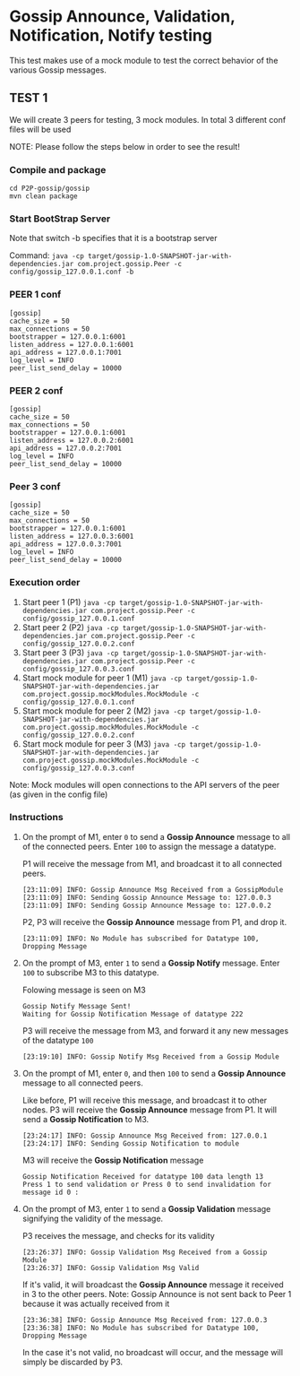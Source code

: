 #          Gossip Announce, Validation, Notification, Notify testing

This test makes use of a mock module to test the correct behavior of the various Gossip messages.

##                               TEST 1

We will create 3 peers for testing, 3 mock modules. In total 3 different conf files will be used


NOTE: Please follow the steps below in order to see the result!

### Compile and package
```
cd P2P-gossip/gossip
mvn clean package
```

### Start BootStrap Server
Note that switch -b specifies that it is a bootstrap server

Command:
```java -cp target/gossip-1.0-SNAPSHOT-jar-with-dependencies.jar com.project.gossip.Peer -c config/gossip_127.0.0.1.conf -b```

### PEER 1 conf
```
[gossip]
cache_size = 50
max_connections = 50
bootstrapper = 127.0.0.1:6001
listen_address = 127.0.0.1:6001
api_address = 127.0.0.1:7001
log_level = INFO
peer_list_send_delay = 10000
```

### PEER 2 conf
```
[gossip]
cache_size = 50
max_connections = 50
bootstrapper = 127.0.0.1:6001
listen_address = 127.0.0.2:6001
api_address = 127.0.0.2:7001
log_level = INFO
peer_list_send_delay = 10000
```

### Peer 3 conf
```
[gossip]
cache_size = 50
max_connections = 50
bootstrapper = 127.0.0.1:6001
listen_address = 127.0.0.3:6001
api_address = 127.0.0.3:7001
log_level = INFO
peer_list_send_delay = 10000
```

### Execution order

1. Start peer 1 (P1)
	```java -cp target/gossip-1.0-SNAPSHOT-jar-with-dependencies.jar com.project.gossip.Peer -c config/gossip_127.0.0.1.conf ```
2. Start peer 2 (P2)
	```java -cp target/gossip-1.0-SNAPSHOT-jar-with-dependencies.jar com.project.gossip.Peer -c config/gossip_127.0.0.2.conf ```
3. Start peer 3 (P3)
	```java -cp target/gossip-1.0-SNAPSHOT-jar-with-dependencies.jar com.project.gossip.Peer -c config/gossip_127.0.0.3.conf ```
4. Start mock module for peer 1 (M1)
	```java -cp target/gossip-1.0-SNAPSHOT-jar-with-dependencies.jar com.project.gossip.mockModules.MockModule -c config/gossip_127.0.0.1.conf ```
5. Start mock module for peer 2 (M2)
	```java -cp target/gossip-1.0-SNAPSHOT-jar-with-dependencies.jar com.project.gossip.mockModules.MockModule -c config/gossip_127.0.0.2.conf ```
6. Start mock module for peer 3 (M3)
	```java -cp target/gossip-1.0-SNAPSHOT-jar-with-dependencies.jar com.project.gossip.mockModules.MockModule -c config/gossip_127.0.0.3.conf ```

Note: Mock modules will open connections to the API servers of the peer (as given in the config file)

### Instructions


1. On the prompt of M1, enter `0` to send a **Gossip Announce** message to all of the connected peers. Enter `100` to assign the message a datatype. 

      P1 will receive the message from M1, and broadcast it to all connected peers.
      
      ``` 
      [23:11:09] INFO: Gossip Announce Msg Received from a GossipModule
      [23:11:09] INFO: Sending Gossip Announce Message to: 127.0.0.3
      [23:11:09] INFO: Sending Gossip Announce Message to: 127.0.0.2
      ``` 
      
      P2, P3 will receive the **Gossip Announce** message from P1, and drop it.
      
      ``` [23:11:09] INFO: No Module has subscribed for Datatype 100, Dropping Message ```

2. On the prompt of M3, enter `1` to send a **Gossip Notify** message. Enter `100` to subscribe M3 to this datatype.

	Folowing message is seen on M3

	```
	Gossip Notify Message Sent!
	Waiting for Gossip Notification Message of datatype 222 
	```

	P3 will receive the message from M3, and forward it any new messages of the datatype `100`

	```[23:19:10] INFO: Gossip Notify Msg Received from a Gossip Module```


3. On the prompt of M1, enter `0`, and then `100` to send a **Gossip Announce** message to all connected peers.

      Like before, P1 will receive this message, and broadcast it to other nodes.
      P3 will receive the **Gossip Announce** message from P1. It will send a **Gossip Notification** to M3.

      ```
      [23:24:17] INFO: Gossip Announce Msg Received from: 127.0.0.1
      [23:24:17] INFO: Sending Gossip Notification to module
      ```

      M3 will receive the **Gossip Notification** message

      ```
      Gossip Notification Received for datatype 100 data length 13
      Press 1 to send validation or Press 0 to send invalidation for message id 0 : 
      ```

4. On the prompt of M3, enter `1` to send a **Gossip Validation** message signifying the validity of the message.

      P3 receives the message, and checks for its validity

      ```
      [23:26:37] INFO: Gossip Validation Msg Received from a Gossip Module
      [23:26:37] INFO: Gossip Validation Msg Valid
      ```


      If it's valid, it will broadcast the **Gossip Announce** message it received in 3 to the other peers.
      Note: Gossip Announce is not sent back to Peer 1 because it was actually received from it
      
      ```
      [23:36:38] INFO: Gossip Announce Msg Received from: 127.0.0.3
      [23:36:38] INFO: No Module has subscribed for Datatype 100, Dropping Message
      ```

      In the case it's not valid, no broadcast will occur, and the message will simply be discarded by P3.
